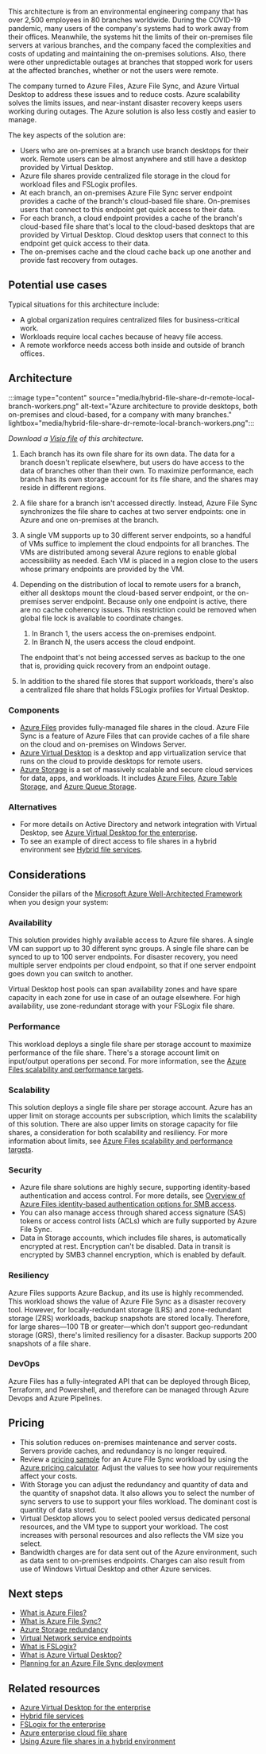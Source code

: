 This architecture is from an environmental engineering company that has over 2,500 employees in 80 branches worldwide. During the COVID-19 pandemic, many users of the company's systems had to work away from their offices. Meanwhile, the systems hit the limits of their on-premises file servers at various branches, and the company faced the complexities and costs of updating and maintaining the on-premises solutions. Also, there were other unpredictable outages at branches that stopped work for users at the affected branches, whether or not the users were remote.

The company turned to Azure Files, Azure File Sync, and Azure Virtual Desktop to address these issues and to reduce costs. Azure scalability solves the limits issues, and near-instant disaster recovery keeps users working during outages. The Azure solution is also less costly and easier to manage.

The key aspects of the solution are:

- Users who are on-premises at a branch use branch desktops for their work. Remote users can be almost anywhere and still have a desktop provided by Virtual Desktop.
- Azure file shares provide centralized file storage in the cloud for workload files and FSLogix profiles.
- At each branch, an on-premises Azure File Sync server endpoint provides a cache of the branch's cloud-based file share. On-premises users that connect to this endpoint get quick access to their data.
- For each branch, a cloud endpoint provides a cache of the branch's cloud-based file share that's local to the cloud-based desktops that are provided by Virtual Desktop. Cloud desktop users that connect to this endpoint get quick access to their data.
- The on-premises cache and the cloud cache back up one another and provide fast recovery from outages.

## Potential use cases

Typical situations for this architecture include:

- A global organization requires centralized files for business-critical work.
- Workloads require local caches because of heavy file access.
- A remote workforce needs access both inside and outside of branch offices.

## Architecture

:::image type="content" source="media/hybrid-file-share-dr-remote-local-branch-workers.png" alt-text="Azure architecture to provide desktops, both on-premises and cloud-based, for a company with many branches." lightbox="media/hybrid-file-share-dr-remote-local-branch-workers.png":::

*Download a [Visio file](https://arch-center.azureedge.net/US-1874694-hybrid-file-share-dr-remote-local-branch-workers.vsdx) of this architecture.*

1. Each branch has its own file share for its own data. The data for a branch doesn't replicate elsewhere, but users do have access to the data of branches other than their own. To maximize performance, each branch has its own storage account for its file share, and the shares may reside in different regions.
1. A file share for a branch isn't accessed directly. Instead, Azure File Sync synchronizes the file share to caches at two server endpoints: one in Azure and one on-premises at the branch.
1. A single VM supports up to 30 different server endpoints, so a handful of VMs suffice to implement the cloud endpoints for all branches. The VMs are distributed among several Azure regions to enable global accessibility as needed. Each VM is placed in a region close to the users whose primary endpoints are provided by the VM.
1. Depending on the distribution of local to remote users for a branch, either all desktops mount the cloud-based server endpoint, or the on-premises server endpoint. Because only one endpoint is active, there are no cache coherency issues. This restriction could be removed when global file lock is available to coordinate changes.
   1. In Branch 1, the users access the on-premises endpoint.
   1. In Branch N, the users access the cloud endpoint.

   The endpoint that's not being accessed serves as backup to the one that is, providing quick recovery from an endpoint outage.

1. In addition to the shared file stores that support workloads, there's also a centralized file share that holds FSLogix profiles for Virtual Desktop.

### Components

- [Azure Files](https://azure.microsoft.com/services/storage/files) provides fully-managed file shares in the cloud. Azure File Sync is a feature of Azure Files that can provide caches of a file share on the cloud and on-premises on Windows Server.
- [Azure Virtual Desktop](https://azure.microsoft.com/services/virtual-desktop) is a desktop and app virtualization service that runs on the cloud to provide desktops for remote users.
- [Azure Storage](https://azure.microsoft.com/product-categories/storage) is a set of massively scalable and secure cloud services for data, apps, and workloads. It includes [Azure Files](https://azure.microsoft.com/services/storage/files), [Azure Table Storage](https://azure.microsoft.com/services/storage/tables), and [Azure Queue Storage](https://azure.microsoft.com/services/storage/queues).

### Alternatives

- For more details on Active Directory and network integration with Virtual Desktop, see [Azure Virtual Desktop for the enterprise](../../example-scenario/wvd/windows-virtual-desktop.yml).
- To see an example of direct access to file shares in a hybrid environment see [Hybrid file services](/azure/architecture/hybrid/hybrid-file-services).

## Considerations

Consider the pillars of the  [Microsoft Azure Well-Architected Framework](../../framework/index.md) when you design your system:

### Availability

This solution provides highly available access to Azure file shares. A single VM can support up to 30 different sync groups. A single file share can be synced to up to 100 server endpoints. For disaster recovery, you need multiple server endpoints per cloud endpoint, so that if one server endpoint goes down you can switch to another.

Virtual Desktop host pools can span availability zones and have spare capacity in each zone for use in case of an outage elsewhere. For high availability, use zone-redundant storage with your FSLogix file share.

### Performance

This workload deploys a single file share per storage account to maximize performance of the file share. There's a storage account limit on input/output operations per second. For more information, see the [Azure Files scalability and performance targets](/azure/storage/files/storage-files-scale-targets).

### Scalability

This solution deploys a single file share per storage account. Azure has an upper limit on storage accounts per subscription, which limits the scalability of this solution. There are also upper limits on storage capacity for file shares, a consideration for both scalability and resiliency. For more information about limits, see [Azure Files scalability and performance targets](/azure/storage/files/storage-files-scale-targets).

### Security

- Azure file share solutions are highly secure, supporting identity-based authentication and access control. For more details, see [Overview of Azure Files identity-based authentication options for SMB access](/azure/storage/files/storage-files-active-directory-overview).
- You can also manage access through shared access signature (SAS) tokens or access control lists (ACLs) which are fully supported by Azure File Sync.
- Data in Storage accounts, which includes file shares, is automatically encrypted at rest. Encryption can't be disabled. Data in transit is encrypted by SMB3 channel encryption, which is enabled by default.

### Resiliency

Azure Files supports Azure Backup, and its use is highly recommended. This workload shows the value of Azure File Sync as a disaster recovery tool. However, for locally-redundant storage (LRS) and zone-redundant storage (ZRS) workloads, backup snapshots are stored locally. Therefore, for large shares—100 TB or greater—which don't support geo-redundant storage (GRS), there's limited resiliency for a disaster. Backup supports 200 snapshots of a file share.

### DevOps

Azure Files has a fully-integrated API that can be deployed through Bicep, Terraform, and Powershell, and therefore can be managed through Azure Devops and Azure Pipelines.

## Pricing

- This solution reduces on-premises maintenance and server costs. Servers provide caches, and redundancy is no longer required.
- Review a [pricing sample](https://azure.microsoft.com/pricing/calculator/?shared-estimate=2dcc42209bcd46e9aa66fa972de6441e) for an Azure File Sync workload by using the [Azure pricing calculator](https://azure.microsoft.com/pricing/calculator). Adjust the values to see how your requirements affect your costs.
- With Storage you can adjust the redundancy and quantity of data and the quantity of snapshot data. It also allows you to select the number of sync servers to use to support your files workload. The dominant cost is quantity of data stored.
- Virtual Desktop allows you to select pooled versus dedicated personal resources, and the VM type to support your workload. The cost increases with personal resources and also reflects the VM size you select.
- Bandwidth charges are for data sent out of the Azure environment, such as data sent to on-premises endpoints. Charges can also result from use of Windows Virtual Desktop and other Azure services.

## Next steps

- [What is Azure Files?](/azure/storage/files/storage-files-introduction)
- [What is Azure File Sync?](/azure/storage/file-sync/file-sync-introduction)
- [Azure Storage redundancy](/azure/storage/common/storage-redundancy)
- [Virtual Network service endpoints](/azure/virtual-network/virtual-network-service-endpoints-overview)
- [What is FSLogix?](/fslogix/overview)
- [What is Azure Virtual Desktop?](/azure/virtual-desktop/overview)
- [Planning for an Azure File Sync deployment](/azure/storage/file-sync/file-sync-planning)

## Related resources

- [Azure Virtual Desktop for the enterprise](../../example-scenario/wvd/windows-virtual-desktop.yml)
- [Hybrid file services](../../hybrid/hybrid-file-services.yml)
- [FSLogix for the enterprise](../wvd/windows-virtual-desktop-fslogix.yml)
- [Azure enterprise cloud file share](../../hybrid/azure-files-private.yml)
- [Using Azure file shares in a hybrid environment](../../hybrid/azure-file-share.yml)
